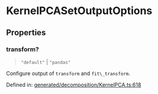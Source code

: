 # KernelPCASetOutputOptions

## Properties

### transform?

> `"default"` \| `"pandas"`

Configure output of `transform` and `fit\_transform`.

Defined in:  [generated/decomposition/KernelPCA.ts:618](https://github.com/transitive-bullshit/scikit-learn-ts/blob/b59c1ff/packages/sklearn/src/generated/decomposition/KernelPCA.ts#L618)
